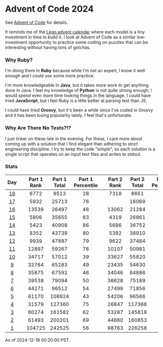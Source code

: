 # Advent of Code 2024

See [Advent of Code](https://adventofcode.com/2024/) for details.

It reminds me of the
[Lego advent calendar](https://www.lego.com/en-us/holiday-gifts/advent-calendars)
where each model is a tiny investment in time to build it.  I look at Advent of
Code as a similar low-investment opportunity to practice some coding on puzzles
that can be interesting without having tons of gotchas.

### Why Ruby?

I'm doing them in **Ruby** because while I'm not an expert, I know it well
enough and I could use some more practice.

I'm more knowledgeable in **Java**, but it takes more work to get anything done
in Java.  I feel my knowledge of **Python** is not quite strong enough; I would
spend even more time looking things in the language.  I could have tried
**JavaScript**, but I feel Ruby is a little better at parsing text than JS.

I could have tried **Groovy**, but it's been a while since I've coded in Groovy
and it has been losing popularity lately.  I feel that's unfortunate.

### Why Are There No Tests?!?

I just tinker on these late in the evening.  For these, I care more about coming
up with a solution that I find elegant than adhering to strict engineering
discipline.  I try to keep the code "simple", so each solution is a single
script that operates on an input text files and writes to stdout.

### Stats

|     Day     |  | Part 1 Rank | Part 1 Total | Part 1 Percentile |  | Part 2 Rank | Part 2 Total | Part 2 Percentile |
|:-----------:|--|:-----------:|:------------:|:-----------------:|--|:-----------:|:------------:|:-----------------:|
| [18](day18) |  |    6772     |     9513     |        28         |  |    7318     |     8651     |        15         |
| [17](day17) |  |    5932     |    25713     |        76         |  |             |    16069     |         0         |
| [16](day16) |  |    13539    |    26497     |        48         |  |    13062    |    21284     |        38         |
| [15](day15) |  |    5806     |    35655     |        83         |  |    4319     |    26861     |        83         |
| [14](day14) |  |    5423     |    40908     |        86         |  |    5686     |    36752     |        84         |
| [13](day13) |  |    8352     |    43739     |        80         |  |    5392     |    38910     |        86         |
| [12](day12) |  |    9939     |    47887     |        79         |  |    9622     |    37484     |        74         |
| [11](day11) |  |    12897    |    59267     |        78         |  |    10107    |    50981     |        80         |
| [10](day10) |  |    34717    |    57012     |        39         |  |    33627    |    55820     |        39         |
| [9](day09)  |  |    32764    |    65283     |        49         |  |    23435    |    54630     |        57         |
| [8](day08)  |  |    35875    |    67592     |        46         |  |    34046    |    64886     |        47         |
| [7](day07)  |  |    39538    |    79094     |        50         |  |    36628    |    75189     |        51         |
| [6](day06)  |  |    44271    |    96512     |        54         |  |    27499    |    71856     |        61         |
| [5](day05)  |  |    61170    |    108924    |        43         |  |    54206    |    96566     |        43         |
| [4](day04)  |  |    31579    |    127360    |        75         |  |    26847    |    117366    |        77         |
| [3](day03)  |  |    60274    |    161582    |        62         |  |    53287    |    145818    |        63         |
| [2](day02)  |  |    61493    |    200201    |        69         |  |    44660    |    160853    |        72         |
| [1](day01)  |  |   104725    |    242525    |        56         |  |    98763    |    226258    |        56         |

As of 2024-12-18 00:20:00 PST.
